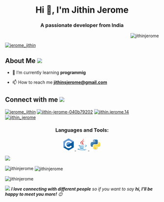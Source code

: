 <h1 align="center">Hi 👋, I'm Jithin Jerome</h1>
<h3 align="center">A passionate developer from India</h3>


<p align="right"> <img src="https://komarev.com/ghpvc/?username=jithinjerome&label=Profile%20views&color=0e75b6&style=flat" alt="jithinjerome" /> </p>
<p align="left"> <a href="https://twitter.com/jerome_jithin" target="blank"><img src="https://img.shields.io/twitter/follow/jerome_jithin?logo=twitter&style=for-the-badge" alt="jerome_jithin" /></a> </p>

<h2> About Me <img src = "https://media0.giphy.com/media/KDDpcKigbfFpnejZs6/giphy.gif?cid=ecf05e47oy6f4zjs8g1qoiystc56cu7r9tb8a1fe76e05oty&rid=giphy.gif" width = 90px></h2>

- 🌱 I’m currently learning **programmig**

- 📫 How to reach me **jithinsjerome@gmail.com**

<h2> Connect with me <img src='https://raw.githubusercontent.com/ShahriarShafin/ShahriarShafin/main/Assets/handshake.gif' width="100px"> </h2>

<p align="left">
<a href="https://twitter.com/jerome_jithin" target="blank"><img align="center" src="https://raw.githubusercontent.com/rahuldkjain/github-profile-readme-generator/master/src/images/icons/Social/twitter.svg" alt="jerome_jithin" height="30" width="40" /></a>
<a href="https://linkedin.com/in/jithin-jerome-040b79202" target="blank"><img align="center" src="https://raw.githubusercontent.com/rahuldkjain/github-profile-readme-generator/master/src/images/icons/Social/linked-in-alt.svg" alt="jithin-jerome-040b79202" height="30" width="40" /></a>
<a href="https://fb.com/jithin.jerome.14" target="blank"><img align="center" src="https://raw.githubusercontent.com/rahuldkjain/github-profile-readme-generator/master/src/images/icons/Social/facebook.svg" alt="jithin.jerome.14" height="30" width="40" /></a>
<a href="https://instagram.com/jithin_jerome" target="blank"><img align="center" src="https://raw.githubusercontent.com/rahuldkjain/github-profile-readme-generator/master/src/images/icons/Social/instagram.svg" alt="jithin_jerome" height="30" width="40" /></a>
</p><h3 align="center">Languages and Tools:</h3>
<p align="center"> <a href="https://www.cprogramming.com/" target="_blank" rel="noreferrer"> <img src="https://raw.githubusercontent.com/devicons/devicon/master/icons/c/c-original.svg" alt="c" width="40" height="40"/> </a> <a href="https://www.java.com" target="_blank" rel="noreferrer"> <img src="https://raw.githubusercontent.com/devicons/devicon/master/icons/java/java-original.svg" alt="java" width="40" height="40"/> </a> <a href="https://www.python.org" target="_blank" rel="noreferrer"> <img src="https://raw.githubusercontent.com/devicons/devicon/master/icons/python/python-original.svg" alt="python" width="40" height="40"/> </a> </p>


![](https://img.shields.io/badge/OS-Windows-informational?style=flat&logo=data:image/svg%2bxml;base64,<BASE64_DATA>)

<p><img align="left" src="https://github-readme-stats.vercel.app/api/top-langs?username=jithinjerome&theme=nightowl&show_icons=true&locale=en&layout=demo" alt="jithinjerome" /></p>

<p>&nbsp;<img align="center" src="https://github-readme-stats.vercel.app/api?username=jithinjerome&theme=nightowl&show_icons=true&locale=en" alt="jithinjerome" /></p>

<p><img align="center" src="https://github-readme-streak-stats.herokuapp.com/?user=jithinjerome&theme=nightowl&show" alt="jithinjerome" /></p>



<img src="https://media.giphy.com/media/LnQjpWaON8nhr21vNW/giphy.gif" width="50"> <em><b>I love connecting with different people</b> so if you want to say <b>hi, I'll be happy to meet you more!</b> 😊</em>







